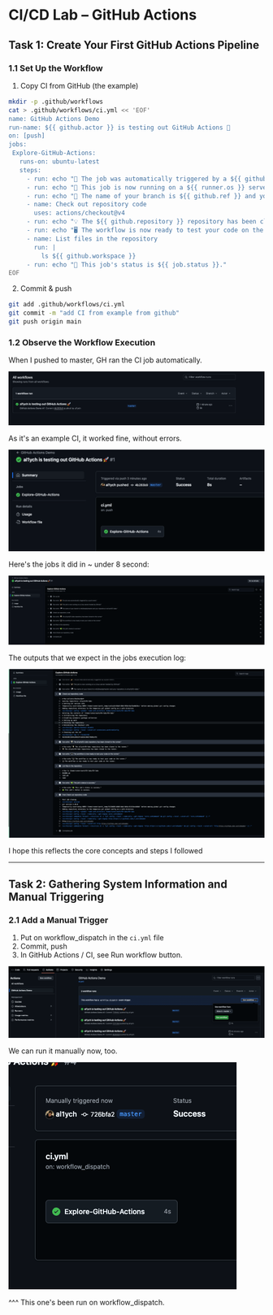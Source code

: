 # CI/CD Lab – GitHub Actions

## Task 1: Create Your First GitHub Actions Pipeline

### 1.1 Set Up the Workflow

1. Copy CI from GitHub (the example)

```bash
mkdir -p .github/workflows
cat > .github/workflows/ci.yml << 'EOF'
name: GitHub Actions Demo
run-name: ${{ github.actor }} is testing out GitHub Actions 🚀
on: [push]
jobs:
 Explore-GitHub-Actions:
   runs-on: ubuntu-latest
   steps:
     - run: echo "🎉 The job was automatically triggered by a ${{ github.event_name }} event."
     - run: echo "🐧 This job is now running on a ${{ runner.os }} server hosted by GitHub!"
     - run: echo "🔎 The name of your branch is ${{ github.ref }} and your repository is ${{ github.repository }}."
     - name: Check out repository code
       uses: actions/checkout@v4
     - run: echo "💡 The ${{ github.repository }} repository has been cloned to the runner."
     - run: echo "🖥️ The workflow is now ready to test your code on the runner."
     - name: List files in the repository
       run: |
         ls ${{ github.workspace }}
     - run: echo "🍏 This job's status is ${{ job.status }}."
EOF
```

2. Commit & push

```bash
git add .github/workflows/ci.yml
git commit -m "add CI from example from github"
git push origin main
```

### 1.2 Observe the Workflow Execution

When I pushed to master, GH ran the CI job automatically.

![alt text](image.png)

As it's an example CI, it worked fine, without errors.

![alt text](image2.png)

Here's the jobs it did in ~ under 8 second:

![alt text](image3.png)

The outputs that we expect in the jobs execution log:

![alt text](image4.png)

I hope this reflects the core concepts and steps I followed

---

## Task 2: Gathering System Information and Manual Triggering

### 2.1 Add a Manual Trigger

1. Put on workflow_dispatch in the `ci.yml` file
2. Commit, push
3. In GitHub Actions / CI, see Run workflow button.

![alt text](image5.png)

We can run it manually now, too.

![alt text](image6.png)

^^^
This one's been run on workflow_dispatch.
